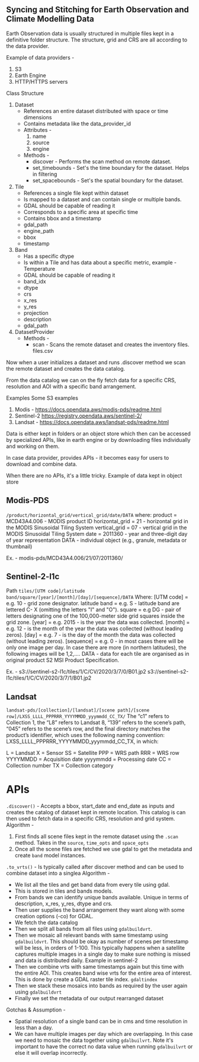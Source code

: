 ## Syncing and Stitching for Earth Observation and Climate Modelling Data

Earth Observation data is usually structured in multiple files kept in a definitive folder structure.
The structure, grid and CRS are all according to the data provider.

Example of data providers - 
1. S3
2. Earth Engine
3. HTTP/HTTPS servers

Class Structure
1. Dataset
    * References an entire dataset distributed with space or time dimensions
    * Contains metadata like the data_provider_id
    * Attributes - 
        1. name
        2. source
        3. engine
    * Methods -
        * discover - Performs the scan method on remote dataset.
        * set_timebounds - Set's the time boundary for the dataset. Helps in filtering
        * set_spacebounds - Set's the spatial boundary for the dataset.
2. Tile
    * References a single file kept within dataset
    * Is mapped to a dataset and can contain single or multiple bands.
    * GDAL should be capable of reading it
    * Corresponds to a specific area at specific time
    * Contains bbox and a timestamp
    * gdal_path
    * engine_path
    * bbox
    * timestamp
3. Band
    * Has a specific dtype
    * Is within a Tile and has data about a specific metric, example - Temperature
    * GDAL should be capable of reading it
    * band_idx
    * dtype
    * crs
    * x_res
    * y_res
    * projection
    * description
    * gdal_path
4. DatasetProvider
    * Methods - 
        * scan - Scans the remote dataset and creates the inventory files. files.csv


Now when a user initializes a dataset and runs .discover method we scan the remote dataset and creates the data catalog.

From the data catalog we can on the fly fetch data for a specific CRS, resolution and AOI with a specific band arrangement.

Examples
Some S3 examples
1. Modis - https://docs.opendata.aws/modis-pds/readme.html
2. Sentinel-2 https://registry.opendata.aws/sentinel-2/
3. Landsat - https://docs.opendata.aws/landsat-pds/readme.html

Data is either kept in folders or an object store which then can be accessed by specialized APIs, like in earth engine or by downloading files individually and working on them.

In case data provider, provides APIs - it becomes easy for users to download and combine data.

When there are no APIs, it's a little tricky. Example of data kept in object store

## Modis-PDS
`/product/horizontal_grid/vertical_grid/date/DATA`
where:
product = MCD43A4.006 - MODIS product ID
horizontal_grid = 21 - horizontal grid in the MODIS Sinusoidal Tiling System
vertical_grid = 07 - vertical grid in the MODIS Sinusoidal Tiling System
date = 2011360 - year and three-digit day of year representation
DATA - individual object (e.g., granule, metadata or thumbnail)

Ex. - modis-pds/MCD43A4.006/21/07/2011360/

## Sentinel-2-l1c
Path 
`tiles/[UTM code]/latitude band/square/[year]/[month]/[day]/[sequence]/DATA`
Where:
[UTM code] = e.g. 10 - grid zone designator.
latitude band = e.g. S - latitude band are lettered C- X (omitting the letters "I" and "O").
square = e.g DG - pair of letters designating one of the 100,000-meter side grid squares inside the grid zone.
[year] = e.g. 2015 - is the year the data was collected.
[month] = e.g. 12 - is the month of the year the data was collected (without leading zeros).
[day] = e.g. 7 - is the day of the month the data was collected (without leading zeros).
[sequence] = e.g. 0 - in most cases there will be only one image per day. In case there are more (in northern latitudes), the following images will be 1,2,…\.
DATA - data for each tile are organised as in original product S2 MSI Product Specification.

Ex. - s3://sentinel-s2-l1c/tiles/1/C/CV/2020/3/7/0/B01.jp2
s3://sentinel-s2-l1c/tiles/1/C/CV/2020/3/7/1/B01.jp2


## Landsat
`landsat-pds/[collection]/[landsat]/[scene path]/[scene row]/LXSS_LLLL_PPPRRR_YYYYMMDD_yyymmdd_CC_TX/`
The “c1” refers to Collection 1, the “L8” refers to Landsat 8, “139” refers to the scene’s path, “045” refers to the scene’s row, and the final directory matches the product’s identifier, which uses the following naming convention: LXSS_LLLL_PPPRRR_YYYYMMDD_yyymmdd_CC_TX, in which:

L = Landsat
X = Sensor
SS = Satellite
PPP = WRS path
RRR = WRS row
YYYYMMDD = Acquisition date
yyyymmdd = Processing date
CC = Collection number
TX = Collection category

# APIs
`.discover()` - Accepts a bbox, start_date and end_date as inputs and creates the catalog of dataset kept in remote location. This catalog is can then used to fetch data in a specific CRS, resolution and grid system.
Algorithm - 
1. First finds all scene files kept in the remote dataset using the `.scan` method. Takes in the `source`, `time_opts` and `space_opts`
2. Once all the scene files are fetched we use gdal to get the metadata and create `band` model instances.

`.to_vrts()` - Is typically called after discover method and can be used to combine dataset into a singlea
Algorithm - 
* We list all the tiles and get band data from every tile using gdal.
* This is stored in tiles and bands models.
* From bands we can identify unique bands available. Unique in terms of description, x_res, y_res, dtype and crs.
* Then user supplies the band arrangement they want along with some creation options (-co) for GDAL.
* We fetch the data catalog
* Then we split all bands from all files using `gdalbuildvrt`.
* Then we mosaic all relevant bands with same timestamp using `gdalbuildvrt`. This should be okay as number of scenes per timestamp will be less, in orders of 1-100. This typically happens when a satellite captures multiple images in a single day to make sure nothing is missed and data is distributed daily. Example in sentinel-2
* Then we combine vrts with same timestamps again but this time with the entire AOI. This creates band wise vrts for the entire area of interest. This is done by create a GDAL raster tile index. `gdaltindex`
* Then we stack these mosaics into bands as required by the user again using `gdalbuildvrt`
* Finally we set the metadata of our output rearranged dataset


Gotchas & Assumption - 
* Spatial resolution of a single band can be in cms and time resolution in less than a day. 
* We can have multiple images per day which are overlapping. In this case we need to mosaic the data together using `gdalbuilvrt`. Note it's important to have the correct no data value when running `gdalbuilvrt` or else it will overlap incorrectly.